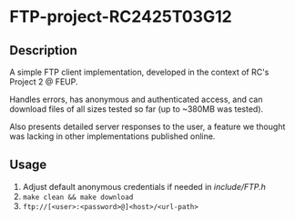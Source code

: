 # FTP-project-RC2425T03G12

## Description
A simple FTP client implementation, developed in the context of RC's Project 2 @ FEUP.

Handles errors, has anonymous and authenticated access, and can download files of all sizes tested so far (up to ~380MB was tested).

Also presents detailed server responses to the user, a feature we thought was lacking in other implementations published online.

## Usage
1. Adjust default anonymous credentials if needed in *include/FTP.h*
2. ```make clean && make download```
3. ```ftp://[<user>:<password>@]<host>/<url-path>```
